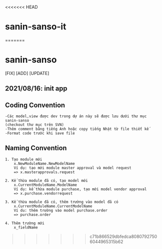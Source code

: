 <<<<<<< HEAD
# sanin-sanso-it
=======
# sanin-sanso

[FIX] [ADD] [UPDATE]

## 2021/08/16: init app

## Coding Convention 
	-Các model,view được dev trong dự án này sẽ được lưu dưới thư mục sanin-sanso 
	(checkout thư mục trên SVN)
	-Thêm comment bằng tiếng Anh hoặc copy tiếng Nhật từ file thiết kế
	-Format code trước khi save file

## Naming Convention
	1. Tạo module mới
		x.NewModuleName.NewModelName
		Ví dụ: tạo mới module master approval và model request
		=> x.masterapprovals.request
	
	2. Kế thừa module đã có, tạo model mới
		x.CurrentModuleName.ModelName
		Ví dụ: kế thừa module purchase, tạo mới model vendor approval
		=> x.purchase.vendorrequest
	
	3. Kế thừa module đã có, thêm trường vào model đã có
		x.CurrentModuleName.CurrentModelName
		Ví du: thêm trường vào model purchase.order
		=> purchase.order
	
	4. Thêm trường mới
		x_fieldName
>>>>>>> c71b866529dbfedca80807927506044965315b62
